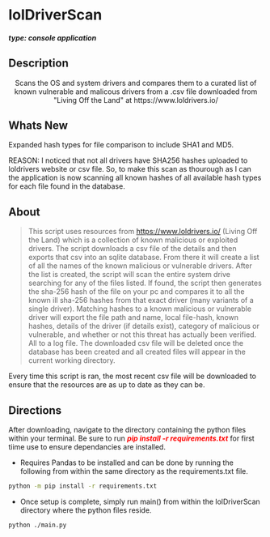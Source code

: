 # lolDriverScan
#### ***type: console application***

## Description
<center><p>Scans the OS and system drivers and compares them to a curated list of known vulnerable and malicous drivers from a .csv file downloaded from "Living Off the Land" at https://www.loldrivers.io/</p></center>

## Whats New
<p>Expanded hash types for file comparison to include SHA1 and MD5.</p>
<p>REASON: I noticed that not all drivers have SHA256 hashes uploaded to loldrivers website or csv file. So, to make this scan as thourough as I can the application is now scanning all known hashes of all available hash types for each file found in the database.</p>

## About
> This script uses resources from https://www.loldrivers.io/ (Living Off the Land) which is a collection of known malicious or exploited drivers. The script downloads a csv file of the details and then exports that csv into an sqlite database. From there it will create a list of all the names of the known malicious or vulnerable drivers. After the list is created, the script will scan the entire system drive searching for any of the files listed. If found, the script then generates the sha-256 hash of the file on your pc and compares it to all the known ill sha-256 hashes from that exact driver (many variants of a single driver). Matching hashes to a known malicious or vulnerable driver will export the file path and name, local file-hash, known hashes, details of the driver (if details exist), category of malicious or vulnerable, and whether or not this threat has actually been verified. All to a log file. The downloaded csv file will be deleted once the database has been created and all created files will appear in the current working directory. </p>
<p><bold>Every time this script is ran, the most recent csv file will be downloaded to ensure that the resources are as up to date as they can be.</bold></p>

## Directions
<p>After downloading, navigate to the directory containing the python files within your terminal. Be sure to run <b style= "font-style: italic; color: red;">pip install -r requirements.txt</b> for first tiime use to ensure dependancies are installed.</p>

- <p>Requires Pandas to be installed and can be done by running the following from within the same directory as the requirements.txt file.</p>
```sh
python -m pip install -r requirements.txt

```
- <p>Once setup is complete, simply run main() from within the lolDriverScan directory where the python files reside.</p>
```sh
python ./main.py

```
